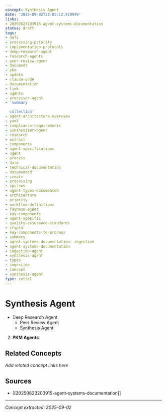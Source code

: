 ```yaml
---
concept: Synthesis Agent
date: '2025-09-02T22:05:12.919949'
links:
- 20250823203915-agent-systems-documentation
status: draft
tags:
- defi
- processing-priority
- implementation-protocols
- deep-research-agent
- research-agents
- peer-review-agent
- document
- pkm
- update
- claude-code
- documentation
- link
- agents
- processor-agent
- 'summary

  collection'
- agent-architecture-overview
- yaml
- compliance-requirements
- synthesizer-agent
- research
- extract
- components
- agent-specifications
- agent
- process
- data
- technical-documentation
- documented
- create
- processing
- systems
- agent-types-documented
- architecture
- priority
- workflow-definitions
- feynman-agent
- key-components
- agent-specific
- quality-assurance-standards
- crypto
- key-components-to-process
- summary
- agent-systems-documentation--ingestion
- agent-systems-documentation
- ingestion-agent
- synthesis-agent
- types
- ingestion
- concept
- synthesis-agent
type: zettel
---
```


# Synthesis Agent

- Deep Research Agent
   - Peer Review Agent
   - Synthesis Agent
   
2. **PKM Agents**

## Related Concepts

*Add related concept links here*

## Sources

- [[20250823203915-agent-systems-documentation]]

---
*Concept extracted: 2025-09-02*
